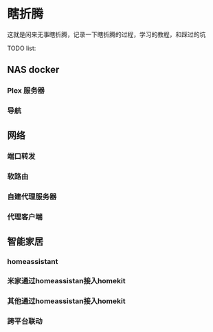 # 瞎折腾
这就是闲来无事瞎折腾，记录一下瞎折腾的过程，学习的教程，和踩过的坑

TODO list:
## NAS docker
### Plex 服务器
### 导航

## 网络
### 端口转发
### 软路由
### 自建代理服务器
### 代理客户端

## 智能家居
### homeassistant
### 米家通过homeassistan接入homekit
### 其他通过homeassistan接入homekit
### 跨平台联动


